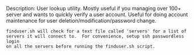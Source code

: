 Description:
    User lookup utility. Mostly useful if you managing over 100+ server and
    wants to quickly verify a user account.  Useful for doing account
    maintenance for user deletion/modification/password change.

    finduser.sh will check for a text file called 'servers' for a list of
    servers it will connect to.  For convenience, setup ssh passwordless login
    on all the servers before running the finduser.sh script.
